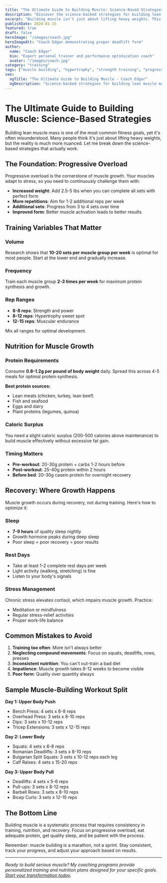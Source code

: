 ```yaml
---
title: "The Ultimate Guide to Building Muscle: Science-Based Strategies"
description: "Discover the science-backed strategies for building lean muscle mass. Learn about progressive overload, nutrition timing, and recovery optimization."
excerpt: "Building muscle isn't just about lifting heavy weights. This comprehensive guide covers the essential principles of hypertrophy training, optimal nutrition, and recovery strategies."
publishDate: 2024-01-15
featured: true
draft: false
heroImage: "/images/coach.jpg"
heroImageAlt: "Coach Edgar demonstrating proper deadlift form"
author:
  name: "Coach Edgar"
  bio: "Expert personal trainer and performance optimization coach"
  avatar: "/images/coach.jpg"
category: "training"
tags: ["muscle building", "hypertrophy", "strength training", "progressive overload"]
seo:
  ogTitle: "The Ultimate Guide to Building Muscle - Coach Edgar"
  ogDescription: "Science-backed strategies for building lean muscle mass with proper training and nutrition"
---
```


# The Ultimate Guide to Building Muscle: Science-Based Strategies

Building lean muscle mass is one of the most common fitness goals, yet it's often misunderstood. Many people think it's just about lifting heavy weights, but the reality is much more nuanced. Let me break down the science-based strategies that actually work.

## The Foundation: Progressive Overload

Progressive overload is the cornerstone of muscle growth. Your muscles adapt to stress, so you need to continuously challenge them with:

- **Increased weight**: Add 2.5-5 lbs when you can complete all sets with perfect form
- **More repetitions**: Aim for 1-2 additional reps per week
- **Additional sets**: Progress from 3 to 4 sets over time
- **Improved form**: Better muscle activation leads to better results

## Training Variables That Matter

### Volume
Research shows that **10-20 sets per muscle group per week** is optimal for most people. Start at the lower end and gradually increase.

### Frequency
Train each muscle group **2-3 times per week** for maximum protein synthesis and growth.

### Rep Ranges
- **6-8 reps**: Strength and power
- **8-12 reps**: Hypertrophy sweet spot
- **12-15 reps**: Muscular endurance

Mix all ranges for optimal development.

## Nutrition for Muscle Growth

### Protein Requirements
Consume **0.8-1.2g per pound of body weight** daily. Spread this across 4-5 meals for optimal protein synthesis.

**Best protein sources:**
- Lean meats (chicken, turkey, lean beef)
- Fish and seafood
- Eggs and dairy
- Plant proteins (legumes, quinoa)

### Caloric Surplus
You need a slight caloric surplus (200-500 calories above maintenance) to build muscle effectively without excessive fat gain.

### Timing Matters
- **Pre-workout**: 20-30g protein + carbs 1-2 hours before
- **Post-workout**: 25-40g protein within 2 hours
- **Before bed**: 20-30g casein protein for overnight recovery

## Recovery: Where Growth Happens

Muscle growth occurs during recovery, not during training. Here's how to optimize it:

### Sleep
- **7-9 hours** of quality sleep nightly
- Growth hormone peaks during deep sleep
- Poor sleep = poor recovery = poor results

### Rest Days
- Take at least 1-2 complete rest days per week
- Light activity (walking, stretching) is fine
- Listen to your body's signals

### Stress Management
Chronic stress elevates cortisol, which impairs muscle growth. Practice:
- Meditation or mindfulness
- Regular stress-relief activities
- Proper work-life balance

## Common Mistakes to Avoid

1. **Training too often**: More isn't always better
2. **Neglecting compound movements**: Focus on squats, deadlifts, rows, presses
3. **Inconsistent nutrition**: You can't out-train a bad diet
4. **Impatience**: Muscle growth takes 8-12 weeks to become visible
5. **Poor form**: Quality over quantity always

## Sample Muscle-Building Workout Split

**Day 1: Upper Body Push**
- Bench Press: 4 sets x 6-8 reps
- Overhead Press: 3 sets x 8-10 reps
- Dips: 3 sets x 10-12 reps
- Tricep Extensions: 3 sets x 12-15 reps

**Day 2: Lower Body**
- Squats: 4 sets x 6-8 reps
- Romanian Deadlifts: 3 sets x 8-10 reps
- Bulgarian Split Squats: 3 sets x 10-12 reps each leg
- Calf Raises: 4 sets x 15-20 reps

**Day 3: Upper Body Pull**
- Deadlifts: 4 sets x 5-6 reps
- Pull-ups: 3 sets x 8-12 reps
- Barbell Rows: 3 sets x 8-10 reps
- Bicep Curls: 3 sets x 12-15 reps

## The Bottom Line

Building muscle is a systematic process that requires consistency in training, nutrition, and recovery. Focus on progressive overload, eat adequate protein, get quality sleep, and be patient with the process.

Remember: muscle building is a marathon, not a sprint. Stay consistent, track your progress, and adjust your approach based on results.

---

*Ready to build serious muscle? My coaching programs provide personalized training and nutrition plans designed for your specific goals. [Start your transformation today](/pay).*
